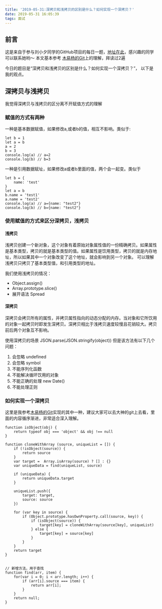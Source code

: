 ```yaml
---
title: '2019-05-31:深拷贝和浅拷贝的区别是什么？如何实现一个深拷贝？'
date: 2019-05-31 16:05:39
tags: 面试
---
```


## 前言 
这是来自于参与刘小夕同学的GitHub项目的每日一题，[地址在此](https://github.com/YvetteLau/Step-By-Step/issues/17)，感兴趣的同学可以联系她哟～
本文基本参考 [木易杨的Git](https://github.com/yygmind/blog/issues/25)上的理解，拜读过2遍

今日的题目是“深拷贝和浅拷贝的区别是什么？如何实现一个深拷贝？”， 以下是我的观点。

## 深拷贝与浅拷贝
我觉得深拷贝与浅拷贝的区分离不开赋值方式的理解
### 赋值的方式有两种
一种是基本数据赋值，如果修改a,或者b的值，相互不影响。类似于:

```
let b = 1
let a = b
a = 2
b = 3
console.log(a) // a=2
console.log(b) // b=3
```
一种是引用数据赋址，如果修改a或者b里面的值，两个会一起变。类似于

```
let b = {
    name: 'test'
}
let a = b
b.name = 'test1'
a.name = 'test2'
console.log(a) // a={name: "test2"}
console.log(b) // b={name: "test2"}
```

### 使用赋值的方式来区分深拷贝，浅拷贝
#### 浅拷贝
浅拷贝创建一个新对象，这个对象有着原始对象属性值的一份精确拷贝。如果属性是基本类型，拷贝的就是基本类型的值。如果属性是饮用类型，拷贝的就是内存地址，所以如果其中一个对象改变了这个地址，就会影响到另一个对象。
可以理解浅拷贝只拷贝了基本类型值，和引用类型的地址。

我们使用浅拷贝的情况：
* Object.assign()
* Array.prototype.slice()
* 展开语法 Spread

#### 深拷贝
深拷贝会拷贝所有的属性，并拷贝属性指向的动态分配的内存。当对象和它所饮用的对象一起拷贝时即发生深拷贝。深拷贝相比于浅拷贝速度较慢且花销较大。拷贝前后两个对象互不影响。

使用深拷贝的场景
JSON.parse(JSON.stringify(object))
但是该方法有以下几个问题：
1. 会忽略 undefined
2. 会忽略 symbol
3. 不能序列化函数
4. 不能解决循环饮用的对象
5. 不能正确的处理 new Date()
6. 不能处理正则


### 如何实现一个深拷贝
这里是我参考[木易杨的Git](https://github.com/yygmind/blog/issues/29)实现的其中一种，建议大家可以去大神的git上去看，里面的内容循序渐进，非常适合深入理解。

```
function isObject(obj) {
    return typeof obj === 'object' && obj !== null
}

function cloneWithArray (source, uniqueList = []) {
    if (!isObject(source)) {
        return source
    }
    var target =  Array.isArray(source) ? [] : {}
    var uniqueData = find(uniqueList, source)
    
    if (uniqueData) {
        return uniqueData.target
    }

    uniqueList.push({
        target: target,
        source: source
    })

    for (var key in source) {
        if (Object.prototype.hasOwnProperty.call(source, key)) {
            if (isObject(source)) {
                target[key] = cloneWithArray(source[key], uniqueList)
            } else {
                target[key] = source[key]
            }
        }
    }
    return target
}


// 新增方法，用于查找
function find(arr, item) {
    for(var i = 0; i < arr.length; i++) {
        if (arr[i].source === item) {
            return arr[i];
        }
    }
    return null;
}
```


